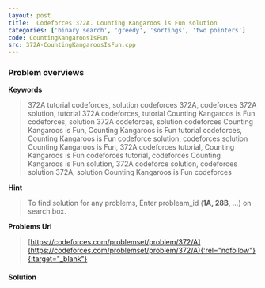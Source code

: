 ```yaml
---
layout: post
title:  Codeforces 372A. Counting Kangaroos is Fun solution
categories: ['binary search', 'greedy', 'sortings', 'two pointers']
code: CountingKangaroosIsFun
src: 372A-CountingKangaroosIsFun.cpp
---
```

### **Problem overviews**

**Keywords**
> 372A tutorial codeforces, solution codeforces 372A, codeforces 372A solution, tutorial 372A codeforces, tutorial Counting Kangaroos is Fun codeforces, solution 372A codeforces, solution codeforces Counting Kangaroos is Fun, Counting Kangaroos is Fun tutorial codeforces, Counting Kangaroos is Fun codeforce solution, codeforces solution Counting Kangaroos is Fun, 372A codeforces tutorial, Counting Kangaroos is Fun codeforces tutorial, codeforces Counting Kangaroos is Fun solution, 372A codeforce solution, codeforces solution 372A, solution Counting Kangaroos is Fun codeforces

**Hint**
> To find solution for any problems, Enter probleam_id (**1A, 28B**, ...) on search box. 

**Problems Url**
> [https://codeforces.com/problemset/problem/372/A](https://codeforces.com/problemset/problem/372/A){:rel="nofollow"}{:target="_blank"}

#### **Solution**



